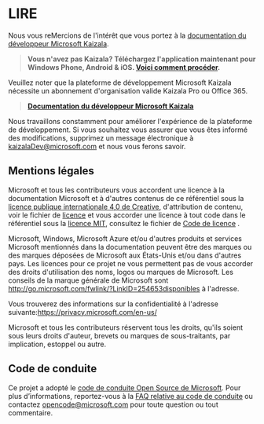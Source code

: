# <a name="readme"></a>LIRE

Nous vous reMercions de l'intérêt que vous portez à la [documentation du développeur Microsoft Kaizala](Articles/index.md).

> **Vous n'avez pas Kaizala? Téléchargez l'application maintenant pour Windows Phone, Android & iOS. [Voici comment procéder](Articles/install.md).**

Veuillez noter que la plateforme de développement Microsoft Kaizala nécessite un abonnement d'organisation valide Kaizala Pro ou Office 365.

> **[Documentation du développeur Microsoft Kaizala](Articles/index.md)**

Nous travaillons constamment pour améliorer l'expérience de la plateforme de développement. Si vous souhaitez vous assurer que vous êtes informé des modifications, supprimez un message électronique à kaizalaDev@microsoft.com et nous vous ferons savoir.




## <a name="legal-notices"></a>Mentions légales

Microsoft et tous les contributeurs vous accordent une licence à la documentation Microsoft et à d'autres contenus de ce référentiel sous la [licence publique internationale 4,0 de Creative](https://creativecommons.org/licenses/by/4.0/legalcode), d'attribution de contenu, voir le fichier de [licence](LICENSE) et vous accorder une licence à tout code dans le référentiel sous la [licence MIT](https://opensource.org/licenses/MIT), consultez le fichier de [Code de licence](LICENSE-CODE) .

Microsoft, Windows, Microsoft Azure et/ou d'autres produits et services Microsoft mentionnés dans la documentation peuvent être des marques ou des marques déposées de Microsoft aux États-Unis et/ou dans d'autres pays.
Les licences pour ce projet ne vous permettent pas de vous accorder des droits d'utilisation des noms, logos ou marques de Microsoft.
Les conseils de la marque générale de Microsoft sont http://go.microsoft.com/fwlink/?LinkID=254653disponibles à l'adresse.

Vous trouverez des informations sur la confidentialité à l'adresse suivante:https://privacy.microsoft.com/en-us/

Microsoft et tous les contributeurs réservent tous les droits, qu'ils soient sous leurs droits d'auteur, brevets ou marques de sous-traitants, par implication, estoppel ou autre.

## <a name="code-of-conduct"></a>Code de conduite

Ce projet a adopté le [code de conduite Open Source de Microsoft](https://opensource.microsoft.com/codeofconduct/). Pour plus d’informations, reportez-vous à la [FAQ relative au code de conduite](https://opensource.microsoft.com/codeofconduct/faq/) ou contactez [opencode@microsoft.com](mailto:opencode@microsoft.com) pour toute question ou tout commentaire.
